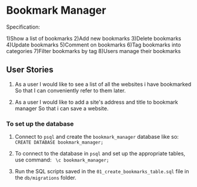 # Bookmark Manager

Specification:

1)Show a list of bookmarks
2)Add new bookmarks
3)Delete bookmarks
4)Update bookmarks
5)Comment on bookmarks
6)Tag bookmarks into categories
7)Filter bookmarks by tag
8)Users manage their bookmarks

## User Stories

1) As a user
   I would like to see a list of all the websites i have bookmarked
   So that I can conveniently refer to them later.

2) As a user
   I would like to add a site's address and title to bookmark manager
   So that i can save a website.

### To set up the database

1) Connect to `psql` and create the `bookmark_manager` database like so: `CREATE DATABASE bookmark_manager;`

2) To connect to the database in `psql` and set up the appropriate tables, use command:
` \c bookmark_manager;`

 3) Run the SQL scripts saved in the `01_create_bookmarks_table.sql` file in the `db/migrations` folder.

